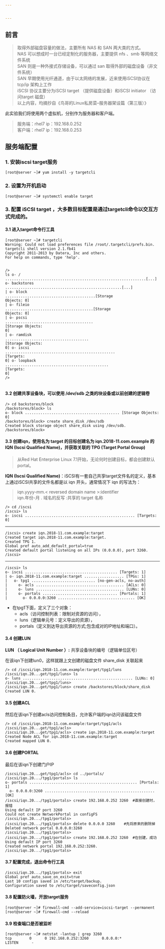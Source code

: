 ```yaml
---


---
```


<h2 id="前言">前言</h2>
<blockquote>
<p>取得外部磁盘容量的做法，主要所有 NAS 和 SAN 两大类的方式。<br>
NAS 可以想成时一台已经定制化的服务器，主要提供 nfs 、smb 等网络文件系统<br>
SAN 则是一种外接式存储设备，可以通过 san 取得外部的磁盘设备（非文件系统）<br>
SAN 早期使用光纤通道，由于以太网络的发展，近来使用iSCSI协议在 tcp/ip 架构上工作<br>
iSCSI 协议主要分为iSCSI target （提供磁盘设备）和iSCSI initiator （访问target 磁盘）<br>
以上内容，均摘抄自《鸟哥的Linux私房菜–服务器架设篇（第三版）》</p>
</blockquote>
<p>此实验我们将使用两个虚拟机，分别作为服务器和客户端。</p>
<blockquote>
<p>服务端：rhel7  ip：192.168.0.252<br>
客户端：rhel7  ip：192.168.0.253</p>
</blockquote>
<h2 id="服务端配置">服务端配置</h2>
<h3 id="安装iscsi-target服务">1. 安装iscsi target服务</h3>
<pre class=" language-bash"><code class="prism  language-bash"><span class="token punctuation">[</span>root@server ~<span class="token punctuation">]</span><span class="token comment"># yum install -y targetcli</span>
</code></pre>
<h3 id="设置为开机启动">2. 设置为开机启动</h3>
<pre class=" language-bash"><code class="prism  language-bash"><span class="token punctuation">[</span>root@server ~<span class="token punctuation">]</span><span class="token comment"># systemctl enable target</span>
</code></pre>
<h3 id="配置-iscsi-target-，大多数目标配置是通过targetcli命令以交互方式完成的。">3. 配置 iSCSI target ，大多数目标配置是通过targetcli命令以交互方式完成的。</h3>
<h4 id="进入target命令行工具">3.1 进入target命令行工具</h4>
<pre class=" language-bash"><code class="prism  language-bash"><span class="token punctuation">[</span>root@server ~<span class="token punctuation">]</span><span class="token comment"># targetcli </span>
Warning: Could not load preferences <span class="token function">file</span> /root/.targetcli/prefs.bin.
targetcli shell version 2.1.fb41
Copyright 2011-2013 by Datera, Inc and others.
For <span class="token function">help</span> on commands, <span class="token function">type</span> <span class="token string">'help'</span><span class="token keyword">.</span>

/<span class="token operator">&gt;</span> <span class="token function">ls</span>
o- / <span class="token punctuation">..</span><span class="token punctuation">..</span><span class="token punctuation">..</span><span class="token punctuation">..</span><span class="token punctuation">..</span><span class="token punctuation">..</span><span class="token punctuation">..</span><span class="token punctuation">..</span><span class="token punctuation">..</span><span class="token punctuation">..</span><span class="token punctuation">..</span><span class="token punctuation">..</span><span class="token punctuation">..</span><span class="token punctuation">..</span><span class="token punctuation">..</span><span class="token punctuation">..</span><span class="token punctuation">..</span><span class="token punctuation">..</span><span class="token punctuation">..</span><span class="token punctuation">..</span><span class="token punctuation">..</span><span class="token punctuation">..</span><span class="token punctuation">..</span><span class="token punctuation">..</span><span class="token punctuation">..</span><span class="token punctuation">..</span><span class="token punctuation">..</span><span class="token punctuation">..</span><span class="token punctuation">..</span><span class="token punctuation">..</span><span class="token punctuation">..</span><span class="token punctuation">..</span><span class="token punctuation">[</span><span class="token punctuation">..</span>.<span class="token punctuation">]</span>
  o- backstores <span class="token punctuation">..</span><span class="token punctuation">..</span><span class="token punctuation">..</span><span class="token punctuation">..</span><span class="token punctuation">..</span><span class="token punctuation">..</span><span class="token punctuation">..</span><span class="token punctuation">..</span><span class="token punctuation">..</span><span class="token punctuation">..</span><span class="token punctuation">..</span><span class="token punctuation">..</span><span class="token punctuation">..</span><span class="token punctuation">..</span><span class="token punctuation">..</span><span class="token punctuation">..</span><span class="token punctuation">..</span><span class="token punctuation">..</span><span class="token punctuation">..</span><span class="token punctuation">..</span><span class="token punctuation">..</span><span class="token punctuation">..</span><span class="token punctuation">..</span><span class="token punctuation">..</span><span class="token punctuation">..</span><span class="token punctuation">..</span>.<span class="token punctuation">[</span><span class="token punctuation">..</span>.<span class="token punctuation">]</span>
  <span class="token operator">|</span> o- block <span class="token punctuation">..</span><span class="token punctuation">..</span><span class="token punctuation">..</span><span class="token punctuation">..</span><span class="token punctuation">..</span><span class="token punctuation">..</span><span class="token punctuation">..</span><span class="token punctuation">..</span><span class="token punctuation">..</span><span class="token punctuation">..</span><span class="token punctuation">..</span><span class="token punctuation">..</span><span class="token punctuation">..</span><span class="token punctuation">..</span><span class="token punctuation">..</span><span class="token punctuation">..</span><span class="token punctuation">..</span><span class="token punctuation">..</span><span class="token punctuation">..</span><span class="token punctuation">..</span>.<span class="token punctuation">[</span>Storage Objects: 0<span class="token punctuation">]</span>
  <span class="token operator">|</span> o- fileio <span class="token punctuation">..</span><span class="token punctuation">..</span><span class="token punctuation">..</span><span class="token punctuation">..</span><span class="token punctuation">..</span><span class="token punctuation">..</span><span class="token punctuation">..</span><span class="token punctuation">..</span><span class="token punctuation">..</span><span class="token punctuation">..</span><span class="token punctuation">..</span><span class="token punctuation">..</span><span class="token punctuation">..</span><span class="token punctuation">..</span><span class="token punctuation">..</span><span class="token punctuation">..</span><span class="token punctuation">..</span><span class="token punctuation">..</span><span class="token punctuation">..</span><span class="token punctuation">..</span><span class="token punctuation">[</span>Storage Objects: 0<span class="token punctuation">]</span>
  <span class="token operator">|</span> o- pscsi <span class="token punctuation">..</span><span class="token punctuation">..</span><span class="token punctuation">..</span><span class="token punctuation">..</span><span class="token punctuation">..</span><span class="token punctuation">..</span><span class="token punctuation">..</span><span class="token punctuation">..</span><span class="token punctuation">..</span><span class="token punctuation">..</span><span class="token punctuation">..</span><span class="token punctuation">..</span><span class="token punctuation">..</span><span class="token punctuation">..</span><span class="token punctuation">..</span><span class="token punctuation">..</span><span class="token punctuation">..</span><span class="token punctuation">..</span><span class="token punctuation">..</span><span class="token punctuation">..</span> <span class="token punctuation">[</span>Storage Objects: 0<span class="token punctuation">]</span>
  <span class="token operator">|</span> o- ramdisk <span class="token punctuation">..</span><span class="token punctuation">..</span><span class="token punctuation">..</span><span class="token punctuation">..</span><span class="token punctuation">..</span><span class="token punctuation">..</span><span class="token punctuation">..</span><span class="token punctuation">..</span><span class="token punctuation">..</span><span class="token punctuation">..</span><span class="token punctuation">..</span><span class="token punctuation">..</span><span class="token punctuation">..</span><span class="token punctuation">..</span><span class="token punctuation">..</span><span class="token punctuation">..</span><span class="token punctuation">..</span><span class="token punctuation">..</span><span class="token punctuation">..</span> <span class="token punctuation">[</span>Storage Objects: 0<span class="token punctuation">]</span>
  o- iscsi <span class="token punctuation">..</span><span class="token punctuation">..</span><span class="token punctuation">..</span><span class="token punctuation">..</span><span class="token punctuation">..</span><span class="token punctuation">..</span><span class="token punctuation">..</span><span class="token punctuation">..</span><span class="token punctuation">..</span><span class="token punctuation">..</span><span class="token punctuation">..</span><span class="token punctuation">..</span><span class="token punctuation">..</span><span class="token punctuation">..</span><span class="token punctuation">..</span><span class="token punctuation">..</span><span class="token punctuation">..</span><span class="token punctuation">..</span><span class="token punctuation">..</span><span class="token punctuation">..</span><span class="token punctuation">..</span><span class="token punctuation">..</span><span class="token punctuation">..</span><span class="token punctuation">..</span><span class="token punctuation">..</span> <span class="token punctuation">[</span>Targets: 0<span class="token punctuation">]</span>
  o- loopback <span class="token punctuation">..</span><span class="token punctuation">..</span><span class="token punctuation">..</span><span class="token punctuation">..</span><span class="token punctuation">..</span><span class="token punctuation">..</span><span class="token punctuation">..</span><span class="token punctuation">..</span><span class="token punctuation">..</span><span class="token punctuation">..</span><span class="token punctuation">..</span><span class="token punctuation">..</span><span class="token punctuation">..</span><span class="token punctuation">..</span><span class="token punctuation">..</span><span class="token punctuation">..</span><span class="token punctuation">..</span><span class="token punctuation">..</span><span class="token punctuation">..</span><span class="token punctuation">..</span><span class="token punctuation">..</span><span class="token punctuation">..</span><span class="token punctuation">..</span>. <span class="token punctuation">[</span>Targets: 0<span class="token punctuation">]</span>
/<span class="token operator">&gt;</span> 
</code></pre>
<h4 id="创建共享设备块，可以使用-devsdb-之类的块设备或以前创建的逻辑卷">3.2 创建共享设备块，可以使用 /dev/sdb 之类的块设备或以前创建的逻辑卷</h4>
<pre class=" language-bash"><code class="prism  language-bash">/<span class="token operator">&gt;</span> <span class="token function">cd</span> backstores/block 
/backstores/block<span class="token operator">&gt;</span> <span class="token function">ls</span>
o- block <span class="token punctuation">..</span><span class="token punctuation">..</span><span class="token punctuation">..</span><span class="token punctuation">..</span><span class="token punctuation">..</span><span class="token punctuation">..</span><span class="token punctuation">..</span><span class="token punctuation">..</span><span class="token punctuation">..</span><span class="token punctuation">..</span><span class="token punctuation">..</span><span class="token punctuation">..</span><span class="token punctuation">..</span><span class="token punctuation">..</span><span class="token punctuation">..</span><span class="token punctuation">..</span><span class="token punctuation">..</span><span class="token punctuation">..</span><span class="token punctuation">..</span><span class="token punctuation">..</span><span class="token punctuation">..</span>. <span class="token punctuation">[</span>Storage Objects: 0<span class="token punctuation">]</span> 
/backstores/block<span class="token operator">&gt;</span> create share_disk /dev/sdb
Created block storage object share_disk using /dev/sdb.
/backstores/block<span class="token operator">&gt;</span> 
</code></pre>
<h4 id="创建iqn，使用名为-target-的目标创建名为-iqn.2018-11.com.example-的-iqn-iscsi-qualified-name，并获取关联的-tpg-target-portal-group">3.3 创建iqn，使用名为 target 的目标创建名为 iqn.2018-11.com.example 的 IQN (Iscsi Qualified Name)，并获取关联的 TPG (Target Portal Group)</h4>
<blockquote>
<p>从Red Hat Enterprise Linux 7.1开始，无论何时创建目标，都会创建默认 portal。</p>
</blockquote>
<p><strong>IQN (Iscsi Qualified Name)</strong>：iSCSI有一套自己共享target文件名的定义，基本上通过iSCSI共享的文件名都是以 iqn 开头，通常情况下 iqn 的写法为：</p>
<blockquote>
<p>iqn.yyyy-mm.&lt; reversed domain name &gt;:identifier<br>
iqn.年份-月	  .  域名的反写						:共享的 target 名称</p>
</blockquote>
<pre class=" language-bash"><code class="prism  language-bash">/<span class="token operator">&gt;</span> <span class="token function">cd</span> /iscsi 
/iscsi<span class="token operator">&gt;</span> <span class="token function">ls</span>
o- iscsi <span class="token punctuation">..</span><span class="token punctuation">..</span><span class="token punctuation">..</span><span class="token punctuation">..</span><span class="token punctuation">..</span><span class="token punctuation">..</span><span class="token punctuation">..</span><span class="token punctuation">..</span><span class="token punctuation">..</span><span class="token punctuation">..</span><span class="token punctuation">..</span><span class="token punctuation">..</span><span class="token punctuation">..</span><span class="token punctuation">..</span><span class="token punctuation">..</span><span class="token punctuation">..</span><span class="token punctuation">..</span><span class="token punctuation">..</span><span class="token punctuation">..</span><span class="token punctuation">..</span><span class="token punctuation">..</span><span class="token punctuation">..</span><span class="token punctuation">..</span><span class="token punctuation">..</span><span class="token punctuation">..</span> <span class="token punctuation">[</span>Targets: 0<span class="token punctuation">]</span>
</code></pre>
<hr>
<pre class=" language-bash"><code class="prism  language-bash">/iscsi<span class="token operator">&gt;</span> create iqn.2018-11.com.example:target
Created target iqn.2018-11.com.example:target.
Created TPG 1.
Global pref auto_add_default_portal<span class="token operator">=</span>true
Created default portal listening on all IPs <span class="token punctuation">(</span>0.0.0.0<span class="token punctuation">)</span>, port 3260.
/iscsi<span class="token operator">&gt;</span> 
</code></pre>
<hr>
<pre class=" language-bash"><code class="prism  language-bash">/iscsi<span class="token operator">&gt;</span> <span class="token function">ls</span>
o- iscsi <span class="token punctuation">..</span><span class="token punctuation">..</span><span class="token punctuation">..</span><span class="token punctuation">..</span><span class="token punctuation">..</span><span class="token punctuation">..</span><span class="token punctuation">..</span><span class="token punctuation">..</span><span class="token punctuation">..</span><span class="token punctuation">..</span><span class="token punctuation">..</span><span class="token punctuation">..</span><span class="token punctuation">..</span><span class="token punctuation">..</span><span class="token punctuation">..</span><span class="token punctuation">..</span><span class="token punctuation">..</span><span class="token punctuation">..</span><span class="token punctuation">..</span><span class="token punctuation">..</span><span class="token punctuation">..</span> <span class="token punctuation">[</span>Targets: 1<span class="token punctuation">]</span>
<span class="token operator">|</span> o- iqn.2018-11.com.example:target <span class="token punctuation">..</span><span class="token punctuation">..</span><span class="token punctuation">..</span><span class="token punctuation">..</span><span class="token punctuation">..</span><span class="token punctuation">..</span><span class="token punctuation">..</span><span class="token punctuation">..</span><span class="token punctuation">..</span> <span class="token punctuation">[</span>TPGs: 1<span class="token punctuation">]</span>
<span class="token operator">|</span>   o- tpg1 <span class="token punctuation">..</span><span class="token punctuation">..</span><span class="token punctuation">..</span><span class="token punctuation">..</span><span class="token punctuation">..</span><span class="token punctuation">..</span><span class="token punctuation">..</span><span class="token punctuation">..</span><span class="token punctuation">..</span><span class="token punctuation">..</span><span class="token punctuation">..</span><span class="token punctuation">..</span><span class="token punctuation">..</span><span class="token punctuation">..</span>. <span class="token punctuation">[</span>no-gen-acls, no-auth<span class="token punctuation">]</span>
<span class="token operator">|</span>     o- acls <span class="token punctuation">..</span><span class="token punctuation">..</span><span class="token punctuation">..</span><span class="token punctuation">..</span><span class="token punctuation">..</span><span class="token punctuation">..</span><span class="token punctuation">..</span><span class="token punctuation">..</span><span class="token punctuation">..</span><span class="token punctuation">..</span><span class="token punctuation">..</span><span class="token punctuation">..</span><span class="token punctuation">..</span><span class="token punctuation">..</span><span class="token punctuation">..</span><span class="token punctuation">..</span><span class="token punctuation">..</span><span class="token punctuation">..</span><span class="token punctuation">..</span><span class="token punctuation">..</span> <span class="token punctuation">[</span>ACLs: 0<span class="token punctuation">]</span>
<span class="token operator">|</span>     o- luns <span class="token punctuation">..</span><span class="token punctuation">..</span><span class="token punctuation">..</span><span class="token punctuation">..</span><span class="token punctuation">..</span><span class="token punctuation">..</span><span class="token punctuation">..</span><span class="token punctuation">..</span><span class="token punctuation">..</span><span class="token punctuation">..</span><span class="token punctuation">..</span><span class="token punctuation">..</span><span class="token punctuation">..</span><span class="token punctuation">..</span><span class="token punctuation">..</span><span class="token punctuation">..</span><span class="token punctuation">..</span><span class="token punctuation">..</span><span class="token punctuation">..</span><span class="token punctuation">..</span> <span class="token punctuation">[</span>LUNs: 0<span class="token punctuation">]</span>
<span class="token operator">|</span>     o- portals <span class="token punctuation">..</span><span class="token punctuation">..</span><span class="token punctuation">..</span><span class="token punctuation">..</span><span class="token punctuation">..</span><span class="token punctuation">..</span><span class="token punctuation">..</span><span class="token punctuation">..</span><span class="token punctuation">..</span><span class="token punctuation">..</span><span class="token punctuation">..</span><span class="token punctuation">..</span><span class="token punctuation">..</span><span class="token punctuation">..</span><span class="token punctuation">..</span><span class="token punctuation">..</span><span class="token punctuation">..</span> <span class="token punctuation">[</span>Portals: 1<span class="token punctuation">]</span>
<span class="token operator">|</span>       o- 0.0.0.0:3260 <span class="token punctuation">..</span><span class="token punctuation">..</span><span class="token punctuation">..</span><span class="token punctuation">..</span><span class="token punctuation">..</span><span class="token punctuation">..</span><span class="token punctuation">..</span><span class="token punctuation">..</span><span class="token punctuation">..</span><span class="token punctuation">..</span><span class="token punctuation">..</span><span class="token punctuation">..</span><span class="token punctuation">..</span><span class="token punctuation">..</span><span class="token punctuation">..</span><span class="token punctuation">..</span><span class="token punctuation">..</span>. <span class="token punctuation">[</span>OK<span class="token punctuation">]</span>
</code></pre>
<ul>
<li>在tpg1下面，定义了三个对象：
<ul>
<li>acls（访问控制列表：限制对资源的访问），</li>
<li>luns（逻辑单元号：定义导出的资源），</li>
<li>portals（定义到达导出资源的方式;包含成对的IP地址和端口）。</li>
</ul>
</li>
</ul>
<h4 id="创建lun">3.4  创建LUN</h4>
<p><strong>LUN （ Logical Unit Number ）:</strong>  共享设备块的编号（逻辑单位区号）</p>
<p>在该iqn下创建lun0，这样就跟上文创建的磁盘文件 share_disk  关联起来</p>
<pre class=" language-bash"><code class="prism  language-bash">/<span class="token operator">&gt;</span> <span class="token function">cd</span> /iscsi/iqn.2018-11.com.example:target/tpg1/luns 
/iscsi/iqn.20<span class="token punctuation">..</span>.get/tpg1/luns<span class="token operator">&gt;</span> <span class="token function">ls</span>
o- luns <span class="token punctuation">..</span><span class="token punctuation">..</span><span class="token punctuation">..</span><span class="token punctuation">..</span><span class="token punctuation">..</span><span class="token punctuation">..</span><span class="token punctuation">..</span><span class="token punctuation">..</span><span class="token punctuation">..</span><span class="token punctuation">..</span><span class="token punctuation">..</span><span class="token punctuation">..</span><span class="token punctuation">..</span><span class="token punctuation">..</span><span class="token punctuation">..</span><span class="token punctuation">..</span><span class="token punctuation">..</span><span class="token punctuation">..</span><span class="token punctuation">..</span><span class="token punctuation">..</span><span class="token punctuation">..</span><span class="token punctuation">..</span><span class="token punctuation">..</span><span class="token punctuation">..</span><span class="token punctuation">..</span> <span class="token punctuation">[</span>LUNs: 0<span class="token punctuation">]</span>
/iscsi/iqn.20<span class="token punctuation">..</span>.get/tpg1/luns<span class="token operator">&gt;</span> 
/iscsi/iqn.20<span class="token punctuation">..</span>.get/tpg1/luns<span class="token operator">&gt;</span> create /backstores/block/share_disk 
Created LUN 0.
</code></pre>
<h4 id="创建acl">3.5  创建ACL</h4>
<p>然后在该iqn下创建acls访问控制条目，允许客户端的iqn访问该磁盘文件</p>
<pre class=" language-bash"><code class="prism  language-bash">/<span class="token operator">&gt;</span> <span class="token function">cd</span> /iscsi/iqn.2018-11.com.example:target/tpg1/acls 
/iscsi/iqn.20<span class="token punctuation">..</span>.get/tpg1/acls<span class="token operator">&gt;</span> 
/iscsi/iqn.20<span class="token punctuation">..</span>.get/tpg1/acls<span class="token operator">&gt;</span> create iqn.2018-11.com.example:target
Created Node ACL <span class="token keyword">for</span> iqn.2018-11.com.example:target
Created mapped LUN 0.
</code></pre>
<h4 id="创建portal">3.6  创建PORTAL</h4>
<p>最后在该iqn下创建门户IP</p>
<pre class=" language-bash"><code class="prism  language-bash">/iscsi/iqn.20<span class="token punctuation">..</span>.get/tpg1/acls<span class="token operator">&gt;</span> <span class="token function">cd</span> <span class="token punctuation">..</span>/portals/
/iscsi/iqn.20<span class="token punctuation">..</span>./tpg1/portals<span class="token operator">&gt;</span> <span class="token function">ls</span>
o- portals <span class="token punctuation">..</span><span class="token punctuation">..</span><span class="token punctuation">..</span><span class="token punctuation">..</span><span class="token punctuation">..</span><span class="token punctuation">..</span><span class="token punctuation">..</span><span class="token punctuation">..</span><span class="token punctuation">..</span><span class="token punctuation">..</span><span class="token punctuation">..</span><span class="token punctuation">..</span><span class="token punctuation">..</span><span class="token punctuation">..</span><span class="token punctuation">..</span><span class="token punctuation">..</span><span class="token punctuation">..</span><span class="token punctuation">..</span><span class="token punctuation">..</span><span class="token punctuation">..</span><span class="token punctuation">..</span><span class="token punctuation">..</span><span class="token punctuation">..</span><span class="token punctuation">..</span>. <span class="token punctuation">[</span>Portals: 1<span class="token punctuation">]</span>
  o- 0.0.0.0:3260 <span class="token punctuation">..</span><span class="token punctuation">..</span><span class="token punctuation">..</span><span class="token punctuation">..</span><span class="token punctuation">..</span><span class="token punctuation">..</span><span class="token punctuation">..</span><span class="token punctuation">..</span><span class="token punctuation">..</span><span class="token punctuation">..</span><span class="token punctuation">..</span><span class="token punctuation">..</span><span class="token punctuation">..</span><span class="token punctuation">..</span><span class="token punctuation">..</span><span class="token punctuation">..</span><span class="token punctuation">..</span><span class="token punctuation">..</span><span class="token punctuation">..</span><span class="token punctuation">..</span><span class="token punctuation">..</span><span class="token punctuation">..</span><span class="token punctuation">..</span><span class="token punctuation">..</span><span class="token punctuation">..</span> <span class="token punctuation">[</span>OK<span class="token punctuation">]</span>
/iscsi/iqn.20<span class="token punctuation">..</span>./tpg1/portals<span class="token operator">&gt;</span> create 192.168.0.252 3260	<span class="token comment">#直接创建时，报错</span>
Using default IP port 3260
Could not create NetworkPortal <span class="token keyword">in</span> configFS
/iscsi/iqn.20<span class="token punctuation">..</span>./tpg1/portals<span class="token operator">&gt;</span> 
/iscsi/iqn.20<span class="token punctuation">..</span>./tpg1/portals<span class="token operator">&gt;</span> delete 0.0.0.0 3260	<span class="token comment">#先将原来的删除掉</span>
Deleted network portal 0.0.0.0:3260
/iscsi/iqn.20<span class="token punctuation">..</span>./tpg1/portals<span class="token operator">&gt;</span> 
/iscsi/iqn.20<span class="token punctuation">..</span>./tpg1/portals<span class="token operator">&gt;</span> create 192.168.0.252 3260	<span class="token comment">#在创建，成功</span>
Using default IP port 3260
Created network portal 192.168.0.252:3260.
/iscsi/iqn.20<span class="token punctuation">..</span>./tpg1/portals<span class="token operator">&gt;</span> 
</code></pre>
<h4 id="配置完成，退出命令行工具">3.7 配置完成，退出命令行工具</h4>
<pre class=" language-bash"><code class="prism  language-bash">/iscsi/iqn.20<span class="token punctuation">..</span>./tpg1/portals<span class="token operator">&gt;</span> <span class="token keyword">exit</span>
Global pref auto_save_on_exit<span class="token operator">=</span>true
Last 10 configs saved <span class="token keyword">in</span> /etc/target/backup.
Configuration saved to /etc/target/saveconfig.json
</code></pre>
<h4 id="配置防火墙，开放target服务">3.8 配置防火墙，开放target服务</h4>
<pre class=" language-bash"><code class="prism  language-bash"><span class="token punctuation">[</span>root@server ~<span class="token punctuation">]</span><span class="token comment"># firewall-cmd --add-service=iscsi-target --permanent</span>
<span class="token punctuation">[</span>root@server ~<span class="token punctuation">]</span><span class="token comment"># firewall-cmd --reload</span>
</code></pre>
<h4 id="检查端口是否被监听">3.9 检查端口是否被监听</h4>
<pre class=" language-bash"><code class="prism  language-bash"><span class="token punctuation">[</span>root@server ~<span class="token punctuation">]</span><span class="token comment"># netstat -lantup | grep 3260</span>
tcp        0      0 192.168.0.252:3260      0.0.0.0:*               LISTEN      -  
</code></pre>

